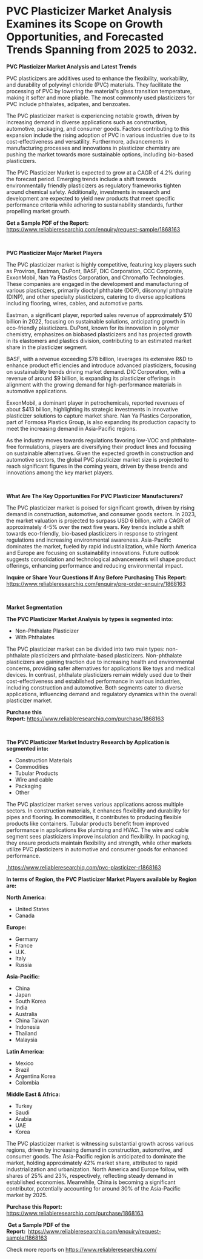 <p><h1>PVC Plasticizer Market Analysis Examines its Scope on Growth Opportunities, and Forecasted Trends Spanning from 2025 to 2032.</h1></p><p><strong>PVC Plasticizer Market Analysis and Latest Trends</strong></p>
<p><p>PVC plasticizers are additives used to enhance the flexibility, workability, and durability of polyvinyl chloride (PVC) materials. They facilitate the processing of PVC by lowering the material's glass transition temperature, making it softer and more pliable. The most commonly used plasticizers for PVC include phthalates, adipates, and benzoates.</p><p>The PVC plasticizer market is experiencing notable growth, driven by increasing demand in diverse applications such as construction, automotive, packaging, and consumer goods. Factors contributing to this expansion include the rising adoption of PVC in various industries due to its cost-effectiveness and versatility. Furthermore, advancements in manufacturing processes and innovations in plasticizer chemistry are pushing the market towards more sustainable options, including bio-based plasticizers.</p><p>The PVC Plasticizer Market is expected to grow at a CAGR of 4.2% during the forecast period. Emerging trends include a shift towards environmentally friendly plasticizers as regulatory frameworks tighten around chemical safety. Additionally, investments in research and development are expected to yield new products that meet specific performance criteria while adhering to sustainability standards, further propelling market growth.</p></p>
<p><strong>Get a Sample PDF of the Report:&nbsp;</strong> <a href="https://www.reliableresearchiq.com/enquiry/request-sample/1868163?utm_campaign=2336&utm_medium=2&utm_source=Github&utm_content=ia&utm_term=01042025&utm_id=pvc-plasticizer">https://www.reliableresearchiq.com/enquiry/request-sample/1868163</a></p>
<p>&nbsp;</p>
<p><strong>PVC Plasticizer Major Market Players</strong></p>
<p><p>The PVC plasticizer market is highly competitive, featuring key players such as Proviron, Eastman, DuPont, BASF, DIC Corporation, CCC Corporate, ExxonMobil, Nan Ya Plastics Corporation, and Chromaflo Technologies. These companies are engaged in the development and manufacturing of various plasticizers, primarily dioctyl phthalate (DOP), diisononyl phthalate (DINP), and other specialty plasticizers, catering to diverse applications including flooring, wires, cables, and automotive parts.</p><p>Eastman, a significant player, reported sales revenue of approximately $10 billion in 2022, focusing on sustainable solutions, anticipating growth in eco-friendly plasticizers. DuPont, known for its innovation in polymer chemistry, emphasizes on biobased plasticizers and has projected growth in its elastomers and plastics division, contributing to an estimated market share in the plasticizer segment.</p><p>BASF, with a revenue exceeding $78 billion, leverages its extensive R&D to enhance product efficiencies and introduce advanced plasticizers, focusing on sustainability trends driving market demand. DIC Corporation, with a revenue of around $9 billion, is expanding its plasticizer offerings in alignment with the growing demand for high-performance materials in automotive applications.</p><p>ExxonMobil, a dominant player in petrochemicals, reported revenues of about $413 billion, highlighting its strategic investments in innovative plasticizer solutions to capture market share. Nan Ya Plastics Corporation, part of Formosa Plastics Group, is also expanding its production capacity to meet the increasing demand in Asia-Pacific regions.</p><p>As the industry moves towards regulations favoring low-VOC and phthalate-free formulations, players are diversifying their product lines and focusing on sustainable alternatives. Given the expected growth in construction and automotive sectors, the global PVC plasticizer market size is projected to reach significant figures in the coming years, driven by these trends and innovations among the key market players.</p></p>
<p>&nbsp;</p>
<p><strong>What Are The Key Opportunities For PVC Plasticizer Manufacturers?</strong></p>
<p><p>The PVC plasticizer market is poised for significant growth, driven by rising demand in construction, automotive, and consumer goods sectors. In 2023, the market valuation is projected to surpass USD 6 billion, with a CAGR of approximately 4-5% over the next five years. Key trends include a shift towards eco-friendly, bio-based plasticizers in response to stringent regulations and increasing environmental awareness. Asia-Pacific dominates the market, fueled by rapid industrialization, while North America and Europe are focusing on sustainability innovations. Future outlook suggests consolidation and technological advancements will shape product offerings, enhancing performance and reducing environmental impact.</p></p>
<p><strong>Inquire or Share Your Questions If Any Before Purchasing This Report:</strong> <a href="https://www.reliableresearchiq.com/enquiry/pre-order-enquiry/1868163?utm_campaign=2336&utm_medium=2&utm_source=Github&utm_content=ia&utm_term=01042025&utm_id=pvc-plasticizer">https://www.reliableresearchiq.com/enquiry/pre-order-enquiry/1868163</a></p>
<p>&nbsp;</p>
<p><strong>Market Segmentation</strong></p>
<p><strong>The PVC Plasticizer Market Analysis by types is segmented into:</strong></p>
<p><ul><li>Non-Phthalate Plasticizer</li><li>With Phthalates</li></ul></p>
<p><p>The PVC plasticizer market can be divided into two main types: non-phthalate plasticizers and phthalate-based plasticizers. Non-phthalate plasticizers are gaining traction due to increasing health and environmental concerns, providing safer alternatives for applications like toys and medical devices. In contrast, phthalate plasticizers remain widely used due to their cost-effectiveness and established performance in various industries, including construction and automotive. Both segments cater to diverse applications, influencing demand and regulatory dynamics within the overall plasticizer market.</p></p>
<p><strong>Purchase this Report:&nbsp;</strong><a href="https://www.reliableresearchiq.com/purchase/1868163?utm_campaign=2336&utm_medium=2&utm_source=Github&utm_content=ia&utm_term=01042025&utm_id=pvc-plasticizer">https://www.reliableresearchiq.com/purchase/1868163</a></p>
<p>&nbsp;</p>
<p><strong>The PVC Plasticizer Market Industry Research by Application is segmented into:</strong></p>
<p><ul><li>Construction Materials</li><li>Commodities</li><li>Tubular Products</li><li>Wire and cable</li><li>Packaging</li><li>Other</li></ul></p>
<p><p>The PVC plasticizer market serves various applications across multiple sectors. In construction materials, it enhances flexibility and durability for pipes and flooring. In commodities, it contributes to producing flexible products like containers. Tubular products benefit from improved performance in applications like plumbing and HVAC. The wire and cable segment sees plasticizers improve insulation and flexibility. In packaging, they ensure products maintain flexibility and strength, while other markets utilize PVC plasticizers in automotive and consumer goods for enhanced performance.</p></p>
<p><a href="https://www.reliableresearchiq.com/pvc-plasticizer-r1868163?utm_campaign=2336&utm_medium=2&utm_source=Github&utm_content=ia&utm_term=01042025&utm_id=pvc-plasticizer">&nbsp;https://www.reliableresearchiq.com/pvc-plasticizer-r1868163</a></p>
<p><strong>In terms of Region, the PVC Plasticizer Market Players available by Region are:</strong></p>
<p>
    <p> <strong> North America: </strong>
        <ul>
            <li>United States</li>
            <li>Canada</li>
        </ul>
        </p> 
    <p> <strong> Europe: </strong>
        <ul>
            <li>Germany</li>
            <li>France</li>
            <li>U.K.</li>
            <li>Italy</li>
            <li>Russia</li>
        </ul>
        </p> 
    <p> <strong> Asia-Pacific: </strong>
        <ul>
            <li>China</li>
            <li>Japan</li>
            <li>South Korea</li>
            <li>India</li>
            <li>Australia</li>
            <li>China Taiwan</li>
            <li>Indonesia</li>
            <li>Thailand</li>
            <li>Malaysia</li>
        </ul>
        </p> 
    <p> <strong> Latin America: </strong>
        <ul>
            <li>Mexico</li>
            <li>Brazil</li>
            <li>Argentina Korea</li>
            <li>Colombia</li>
        </ul>
        </p> 
    <p> <strong> Middle East & Africa: </strong>
        <ul>
            <li>Turkey</li>
            <li>Saudi</li>
            <li>Arabia</li>
            <li>UAE</li>
            <li>Korea</li>
        </ul>
    </p>
    </p>
<p><p>The PVC plasticizer market is witnessing substantial growth across various regions, driven by increasing demand in construction, automotive, and consumer goods. The Asia-Pacific region is anticipated to dominate the market, holding approximately 42% market share, attributed to rapid industrialization and urbanization. North America and Europe follow, with shares of 25% and 23%, respectively, reflecting steady demand in established economies. Meanwhile, China is becoming a significant contributor, potentially accounting for around 30% of the Asia-Pacific market by 2025.</p></p>
<p><strong>Purchase this Report: </strong><a href="https://www.reliableresearchiq.com/purchase/1868163?utm_campaign=2336&utm_medium=2&utm_source=Github&utm_content=ia&utm_term=01042025&utm_id=pvc-plasticizer">https://www.reliableresearchiq.com/purchase/1868163</a></p>
<p>&nbsp;<strong>Get a Sample PDF of the Report:&nbsp;&nbsp;</strong><a href="https://www.reliableresearchiq.com/enquiry/request-sample/1868163?utm_campaign=2336&utm_medium=2&utm_source=Github&utm_content=ia&utm_term=01042025&utm_id=pvc-plasticizer">https://www.reliableresearchiq.com/enquiry/request-sample/1868163</a></p>
<p><strong></strong></p>
<p>Check more reports on <a href="https://www.reliableresearchiq.com/?utm_campaign=2336&utm_medium=2&utm_source=Github&utm_content=ia&utm_term=01042025&utm_id=pvc-plasticizer">https://www.reliableresearchiq.com/</a></p>